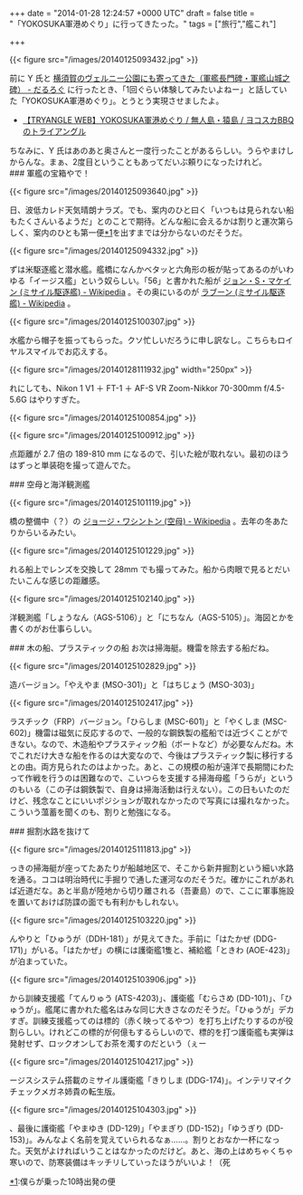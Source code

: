
+++
date = "2014-01-28 12:24:57 +0000 UTC"
draft = false
title = "「YOKOSUKA軍港めぐり」に行ってきたった。"
tags = ["旅行","艦これ"]

+++


{{< figure src="/images/20140125093432.jpg"  >}}

前に Y 氏と <a href="https://blog.daruyanagi.jp/entry/2013/09/26/092655">横須賀のヴェルニー公園にも寄ってきた（軍艦長門碑・軍艦山城之碑） - だるろぐ</a> に行ったとき、「1回ぐらい体験してみたいよねー」と話していた「YOKOSUKA軍港めぐり」。とうとう実現させましたよ。

<ul>
<li><a href="http://tryangle-web.co.jp/naval-port/">【TRYANGLE WEB】YOKOSUKA軍港めぐり / 無人島・猿島 / ヨコスカBBQ のトライアングル</a></li>
</ul>ちなみに、Y 氏はあのあと奥さんと一度行ったことがあるらしい。うらやまけしからんな。まぁ、2度目ということもあってだいぶ頼りになったけれど。

<div class="section">
    ### 軍艦の宝箱やで！
    

{{< figure src="/images/20140125093640.jpg"  >}}

日、波低カレド天気晴朗ナラズ。でも、案内のひと曰く「いつもは見られない船もたくさんいるようだ」とのことで期待。どんな船に会えるかは割りと運次第らしく、案内のひとも第一便<a href="#f-85f9a8d7" name="fn-85f9a8d7" title="僕らが乗った10時出発の便">*1</a>を出すまでは分からないのだそうだ。

{{< figure src="/images/20140125094332.jpg"  >}}

ずは米駆逐艦と潜水艦。艦橋になんかベタッと六角形の板が貼ってあるのがいわゆる「イージス艦」という奴らしい。「56」と書かれた船が <a href="http://ja.wikipedia.org/wiki/%E3%82%B8%E3%83%A7%E3%83%B3%E3%83%BBS%E3%83%BB%E3%83%9E%E3%82%B1%E3%82%A4%E3%83%B3_(%E3%83%9F%E3%82%B5%E3%82%A4%E3%83%AB%E9%A7%86%E9%80%90%E8%89%A6)">ジョン・S・マケイン (ミサイル駆逐艦) - Wikipedia</a> 。その奥にいるのが <a href="http://ja.wikipedia.org/wiki/%E3%83%A9%E3%83%96%E3%83%BC%E3%83%B3_(%E3%83%9F%E3%82%B5%E3%82%A4%E3%83%AB%E9%A7%86%E9%80%90%E8%89%A6)">ラブーン (ミサイル駆逐艦) - Wikipedia</a> 。

{{< figure src="/images/20140125100307.jpg"  >}}

水艦から帽子を振ってもらった。クソ忙しいだろうに申し訳なし。こちらもロイヤルスマイルでお応えする。

{{< figure src="/images/20140128111932.jpg" width="250px" >}}

れにしても、Nikon 1 V1 ＋ FT-1 ＋ AF-S VR Zoom-Nikkor 70-300mm f/4.5-5.6G はやりすぎた。

{{< figure src="/images/20140125100854.jpg"  >}}

{{< figure src="/images/20140125100912.jpg"  >}}

点距離が 2.7 倍の 189-810 mm になるので、引いた絵が取れない。最初のほうはずっと単装砲を撮って遊んでた。

</div>
<div class="section">
    ### 空母と海洋観測艦
    

{{< figure src="/images/20140125101119.jpg"  >}}

橋の整備中（？）の <a href="http://ja.wikipedia.org/wiki/%E3%82%B8%E3%83%A7%E3%83%BC%E3%82%B8%E3%83%BB%E3%83%AF%E3%82%B7%E3%83%B3%E3%83%88%E3%83%B3_(%E7%A9%BA%E6%AF%8D)">ジョージ・ワシントン (空母) - Wikipedia</a> 。去年の冬あたりからいるみたい。

{{< figure src="/images/20140125101229.jpg"  >}}

れる船上でレンズを交換して 28mm でも撮ってみた。船から肉眼で見るとだいたいこんな感じの距離感。

{{< figure src="/images/20140125102140.jpg"  >}}

洋観測艦「しょうなん（AGS-5106）」と「にちなん（AGS-5105）」。海図とかを書くのがお仕事らしい。

</div>
<div class="section">
    ### 木の船、プラスティックの船
    お次は掃海艇。機雷を除去する船だね。

{{< figure src="/images/20140125102829.jpg"  >}}

造バージョン。「やえやま (MSO-301)」と「はちじょう (MSO-303)」

{{< figure src="/images/20140125102417.jpg"  >}}

ラスチック（FRP）バージョン。「ひらしま (MSC-601)」と「やくしま (MSC-602)」機雷は磁気に反応するので、一般的な鋼鉄製の艦船では近づくことができない。なので、木造船やプラスティック船（ボートなど）が必要なんだね。木でこれだけ大きな船を作るのは大変なので、今後はプラスティック製に移行するとの由。両方見られたのはよかった。あと、この規模の船が遠洋で長期間にわたって作戦を行うのは困難なので、こいつらを支援する掃海母艦「うらが」というのもいる（この子は鋼鉄製で、自身は掃海活動は行えない）。この日もいたのだけど、残念なことにいいポジションが取れなかったので写真には撮れなかった。こういう薀蓄を聞くのも、割りと勉強になる。

</div>
<div class="section">
    ### 掘割水路を抜けて
    

{{< figure src="/images/20140125111813.jpg"  >}}

っきの掃海艇が座ってたあたりが船越地区で、そこから新井掘割という細い水路を通る。ココは明治時代に手掘りで通した運河なのだそうだ。確かにこれがあれば近道だな。あと半島が陸地から切り離される（吾妻島）ので、ここに軍事施設を置いておけば防諜の面でも有利かもしれない。

{{< figure src="/images/20140125103220.jpg"  >}}

んやりと「ひゅうが（DDH-181）」が見えてきた。手前に「はたかぜ (DDG-171)」がいる。「はたかぜ」の横には護衛艦1隻と、補給艦「ときわ (AOE-423)」が泊まっていた。

{{< figure src="/images/20140125103906.jpg"  >}}

から訓練支援艦「てんりゅう (ATS-4203)」、護衛艦「むらさめ (DD-101)」、「ひゅうが」。艦尾に書かれた艦名はみな同じ大きさなのだそうだ。「ひゅうが」デカすぎ。訓練支援艦ってのは標的（赤く映ってるやつ）を打ち上げたりするのが役割らしい。けれどこの標的が何億もするらしいので、標的を打つ護衛艦も実弾は発射せず、ロックオンしてお茶を濁すのだという（ぇー

{{< figure src="/images/20140125104217.jpg"  >}}

ージスシステム搭載のミサイル護衛艦「きりしま (DDG-174)」。インテリマイクチェックメガネ姉貴の転生版。

{{< figure src="/images/20140125104303.jpg"  >}}

、最後に護衛艦「やまゆき (DD-129)」「やまぎり (DD-152)」「ゆうぎり (DD-153)」。みんなよく名前を覚えていられるなぁ……。割りとおなか一杯になった。天気がよければいうことはなかったのだけど。あと、海の上はめちゃくちゃ寒いので、防寒装備はキッチリしていったほうがいいよ！（死

</div><div class="footnote">
<a href="#fn-85f9a8d7" name="f-85f9a8d7" class="footnote-number">*1</a><span class="footnote-delimiter">:</span><span class="footnote-text">僕らが乗った10時出発の便</span>
</div>

